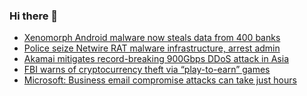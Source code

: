 ### Hi there 👋

<!--START_SECTION:feed-->
* [Xenomorph Android malware now steals data from 400 banks](https://www.bleepingcomputer.com/news/security/xenomorph-android-malware-now-steals-data-from-400-banks/)
* [Police seize Netwire RAT malware infrastructure, arrest admin](https://www.bleepingcomputer.com/news/security/police-seize-netwire-rat-malware-infrastructure-arrest-admin/)
* [Akamai mitigates record-breaking 900Gbps DDoS attack in Asia](https://www.bleepingcomputer.com/news/security/akamai-mitigates-record-breaking-900gbps-ddos-attack-in-asia/)
* [FBI warns of cryptocurrency theft via “play-to-earn” games](https://www.bleepingcomputer.com/news/security/fbi-warns-of-cryptocurrency-theft-via-play-to-earn-games/)
* [Microsoft: Business email compromise attacks can take just hours](https://www.bleepingcomputer.com/news/security/microsoft-business-email-compromise-attacks-can-take-just-hours/)
<!--END_SECTION:feed-->

<!--
**frankenk/frankenk** is a ✨ _special_ ✨ repository because its `README.md` (this file) appears on your GitHub profile.

Here are some ideas to get you started:

- 🔭 I’m currently working on ...
- 🌱 I’m currently learning ...
- 👯 I’m looking to collaborate on ...
- 🤔 I’m looking for help with ...
- 💬 Ask me about ...
- 📫 How to reach me: ...
- 😄 Pronouns: ...
- ⚡ Fun fact: ...
-->



